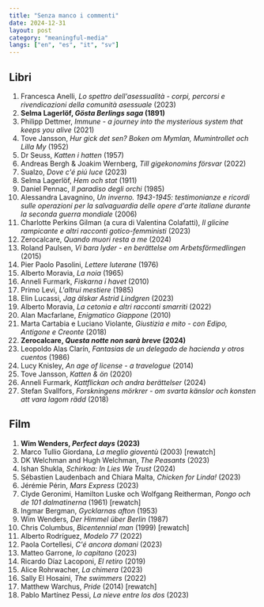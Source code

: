 ```yaml
---
title: "Senza manco i commenti"
date: 2024-12-31
layout: post
category: "meaningful-media"
langs: ["en", "es", "it", "sv"]
---
```


## Libri
1. Francesca Anelli, _Lo spettro dell'asessualità - corpi, percorsi e rivendicazioni della comunità asessuale_ (2023)
2. **Selma Lagerlöf, _Gösta Berlings saga_ (1891)**
3. Philipp Dettmer, _Immune - a journey into the mysterious system that keeps you alive_ (2021)
4. Tove Jansson, _Hur gick det sen? Boken om Mymlan, Mumintrollet och Lilla My_ (1952)
5. Dr Seuss, _Katten i hatten_ (1957)
6. Andreas Bergh & Joakim Wernberg, _Till gigekonomins försvar_ (2022)
7. Sualzo, _Dove c'é piú luce_ (2023)
8. Selma Lagerlöf, _Hem och stat_ (1911)
9. Daniel Pennac, _Il paradiso degli orchi_ (1985)
10. Alessandra Lavagnino, _Un inverno. 1943-1945: testimonianze e ricordi sulle operazioni per la salvaguardia delle opere d'arte italiane durante la seconda guerra mondiale_ (2006)
11. Charlotte Perkins Gilman (a cura di Valentina Colafatti), _Il glicine rampicante e altri racconti gotico-femministi_ (2023)
12. Zerocalcare, _Quando muori resta a me_ (2024)
13. Roland Paulsen, _Vi bara lyder - en berättelse om Arbetsförmedlingen_ (2015)
14. Pier Paolo Pasolini, _Lettere luterane_ (1976)
15. Alberto Moravia, _La noia_ (1965)
16. Anneli Furmark, _Fiskarna i havet_ (2010)
17. Primo Levi, _L'altrui mestiere_ (1985)
18. Elin Lucassi, _Jag älskar Astrid Lindgren_ (2023)
19. Alberto Moravia, _La cetonia e altri racconti smarriti_ (2022)
20. Alan Macfarlane, _Enigmatico Giappone_ (2010)
21. Marta Cartabia e Luciano Violante, _Giustizia e mito - con Edipo, Antigone e Creonte_ (2018)
22. **Zerocalcare, _Questa notte non sarà breve_ (2024)** 
23. Leopoldo Alas Clarín, _Fantasias de un delegado de hacienda y otros cuentos_ (1986)
24. Lucy Knisley, _An age of license - a travelogue_ (2014)
25. Tove Jansson, _Katten & ön_ (2020)
26. Anneli Furmark, _Kattflickan och andra berättelser_ (2024)
27. Stefan Svallfors, _Forskningens mörkrer - om svarta känslor och konsten att vara lagom rädd_ (2018)

## Film
1. **Wim Wenders, _Perfect days_ (2023)**
2. Marco Tullio Giordana, _La meglio gioventù_ (2003) [rewatch]
3. DK Welchman and Hugh Welchman, _The Peasants_ (2023)
4. Ishan Shukla, _Schirkoa: In Lies We Trust_ (2024)
6. Sébastien Laudenbach and Chiara Malta, _Chicken for Linda!_ (2023)
5. Jérémie Périn, _Mars Express_ (2023)
6. Clyde Geronimi, Hamilton Luske och Wolfgang Reitherman, _Pongo och de 101 dalmatinerna_ (1961) [rewatch]
7. Ingmar Bergman, _Gycklarnas afton_ (1953)
8. Wim Wenders, _Der Himmel über Berlin_ (1987)
9. Chris Columbus, _Bicentennial man_ (1999) [rewatch]
10. Alberto Rodríguez, _Modelo 77_ (2022)
11. Paola Cortellesi, _C'é ancora domani_ (2023)
12. Matteo Garrone, _Io capitano_ (2023)
13. Ricardo Díaz Lacoponi, _El retiro_ (2019)
14. Alice Rohrwacher, _La chimera_ (2023)
15. Sally El Hosaini, _The swimmers_ (2022)
16. Matthew Warchus, _Pride_ (2014) [rewatch]
17. Pablo Martínez Pessi, _La nieve entre los dos_ (2023)

